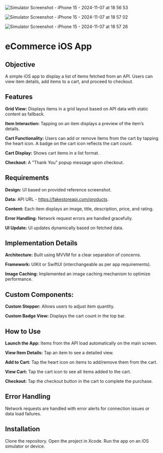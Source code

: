 
![Simulator Screenshot - iPhone 15 - 2024-11-07 at 18 56 53](https://github.com/user-attachments/assets/064788da-03e5-42d1-bdb5-250eca7950e0)


![Simulator Screenshot - iPhone 15 - 2024-11-07 at 18 57 02](https://github.com/user-attachments/assets/1360a48e-510a-4786-96d5-af476a42af89)

![Simulator Screenshot - iPhone 15 - 2024-11-07 at 18 57 26](https://github.com/user-attachments/assets/e71b4033-3310-4599-91fe-ca864b31f230)


# eCommerce iOS App
## Objective
A simple iOS app to display a list of items fetched from an API. Users can view item details, add items to a cart, and proceed to checkout.

## Features
<b>Grid View:</b> Displays items in a grid layout based on API data with static content as fallback.

<b>Item Interaction:</b> Tapping on an item displays a preview of the item’s details.

<b>Cart Functionality:</b> Users can add or remove items from the cart by tapping the heart icon. A badge on the cart icon reflects the cart count.

<b>Cart Display:</b> Shows cart items in a list format.

<b>Checkout:</b> A "Thank You" popup message upon checkout.


## Requirements
<b>Design:</b> UI based on provided reference screenshot.

<b>Data:</b> API URL - https://fakestoreapi.com/products.

<b>Content:</b> Each item displays an image, title, description, price, and rating.

<b>Error Handling:</b> Network request errors are handled gracefully.

<b>UI Update:</b> UI updates dynamically based on fetched data.


## Implementation Details
<b>Architecture:</b> Built using MVVM for a clear separation of concerns.

<b>Framework:</b> UIKit or SwiftUI (interchangeable as per app requirements).

<b>Image Caching:</b> Implemented an image caching mechanism to optimize performance.


## Custom Components:
<b>Custom Stepper:</b> Allows users to adjust item quantity.

<b>Custom Badge View:</b> Displays the cart count in the top bar.

## How to Use
<b>Launch the App:</b> Items from the API load automatically on the main screen.

<b>View Item Details:</b> Tap an item to see a detailed view.

<b>Add to Cart:</b> Tap the heart icon on items to add/remove them from the cart.

<b>View Cart:</b> Tap the cart icon to see all items added to the cart.

<b>Checkout:</b> Tap the checkout button in the cart to complete the purchase.

## Error Handling
Network requests are handled with error alerts for connection issues or data load failures.

## Installation
Clone the repository.
Open the project in Xcode.
Run the app on an iOS simulator or device.
